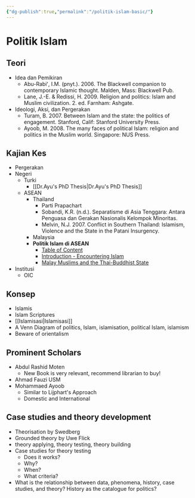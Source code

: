 ```yaml
---
{"dg-publish":true,"permalink":"/politik-islam-basic/"}
---
```




# Politik Islam

## Teori
- Idea dan Pemikiran
    - Abu-Rabiʻ, I.M. (pnyt.). 2006. The Blackwell companion to contemporary Islamic thought. Malden, Mass: Blackwell Pub.
    - Lane, J.-E. & Redissi, H. 2009. Religion and politics: Islam and Muslim civilization. 2. ed. Farnham: Ashgate.
- Ideologi, Aksi, dan Pergerakan
    - Turam, B. 2007. Between Islam and the state: the politics of engagement. Stanford, Calif: Stanford University Press.
    - Ayoob, M. 2008. The many faces of political Islam: religion and politics in the Muslim world. Singapore: NUS Press.

## Kajian Kes
- Pergerakan
- Negeri
    - Turki
        - [[Dr.Ayu's PhD Thesis\|Dr.Ayu's PhD Thesis]]
    - ASEAN
        - Thailand
            - Parti Prapachart
            - Sobandi, K.R. (n.d.). Separatisme di Asia Tenggara: Antara Penguasa dan Gerakan Nasionalis Kelompok Minoritas.
            - Melvin, N.J. 2007. Conflict in Southern Thailand: Islamism, Violence and the State in the Patani Insurgency.
        - Malaysia
        - **Politik Islam di ASEAN**
            - [Table of Content](zotero://open-pdf/0_FSXNREIF/4)
            - [Introduction - Encountering Islam](zotero://open-pdf/0_FSXNREIF/6)
            - [Malay Muslims and the Thai-Buddhist State](zotero://open-pdf/0_FSXNREIF/17)
- Institusi
    - OIC

## Konsep
- Islamis
- Islam Scriptures
- [[Islamisasi\|Islamisasi]]
- A Venn Diagram of politics, Islam, islamisation, political Islam, islamism
- Beware of orientalism

## Prominent Scholars
- Abdul Rashid Moten
    - New Book is very relevant, recommend librarian to buy!
- Ahmad Fauzi USM
- Mohammaed Ayoob
    - Similar to Lijphart's Approach
    - Domestic and International

## Case studies and theory development
- Theorisation by Swedberg
- Grounded theory by Uwe Flick
- theory applying, theory testing, theory building
- Case studies for theory testing
    - Does it works?
    - Why?
    - When?
    - What criteria?
- What is the relationship between data, phenomena, history, case studies, and theory? History as the catalogue for politics?